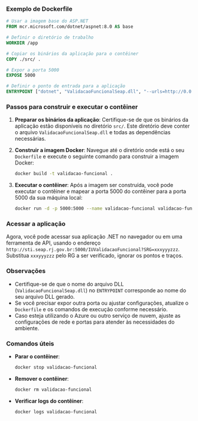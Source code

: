 ### Exemplo de Dockerfile

```dockerfile
# Usar a imagem base do ASP.NET
FROM mcr.microsoft.com/dotnet/aspnet:8.0 AS base

# Definir o diretório de trabalho
WORKDIR /app

# Copiar os binários da aplicação para o contêiner
COPY ./src/ .

# Expor a porta 5000
EXPOSE 5000

# Definir o ponto de entrada para a aplicação
ENTRYPOINT ["dotnet", "ValidacaoFuncionalSeap.dll", "--urls=http://0.0.0.0:5000"]
```

### Passos para construir e executar o contêiner

1. **Preparar os binários da aplicação**: Certifique-se de que os binários da aplicação estão disponíveis no diretório `src/`. Este diretório deve conter o arquivo `ValidacaoFuncionalSeap.dll` e todas as dependências necessárias.

2. **Construir a imagem Docker**: Navegue até o diretório onde está o seu `Dockerfile` e execute o seguinte comando para construir a imagem Docker:

   ```bash
   docker build -t validacao-funcional .
   ```

3. **Executar o contêiner**: Após a imagem ser construída, você pode executar o contêiner e mapear a porta 5000 do contêiner para a porta 5000 da sua máquina local:

   ```bash
   docker run -d -p 5000:5000 --name validacao-funcional validacao-funcional
   ```

### Acessar a aplicação

Agora, você pode acessar sua aplicação .NET no navegador ou em uma ferramenta de API, usando o endereço `http://sti.seap.rj.gov.br:5000/IUValidacaoFuncional?SRG=xxxyyyzzz`.  Substitua `xxxyyyzzz` pelo RG a ser verificado, ignorar os pontos e traços.

### Observações

- Certifique-se de que o nome do arquivo DLL (`ValidacaoFuncionalSeap.dll`) no `ENTRYPOINT` corresponde ao nome do seu arquivo DLL gerado.
- Se você precisar expor outra porta ou ajustar configurações, atualize o `Dockerfile` e os comandos de execução conforme necessário.
- Caso esteja utilizando o Azure ou outro serviço de nuvem, ajuste as configurações de rede e portas para atender às necessidades do ambiente.

### Comandos úteis

- **Parar o contêiner**:
  ```bash
  docker stop validacao-funcional
  ```

- **Remover o contêiner**:
  ```bash
  docker rm validacao-funcional
  ```

- **Verificar logs do contêiner**:
  ```bash
  docker logs validacao-funcional
  ```
